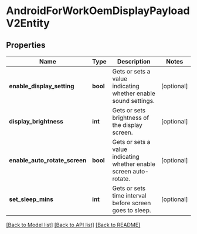 # AndroidForWorkOemDisplayPayloadV2Entity

## Properties
Name | Type | Description | Notes
------------ | ------------- | ------------- | -------------
**enable_display_setting** | **bool** | Gets or sets a value indicating whether enable sound settings. | [optional] 
**display_brightness** | **int** | Gets or sets brightness of the display screen. | [optional] 
**enable_auto_rotate_screen** | **bool** | Gets or sets a value indicating whether enable screen auto-rotate. | [optional] 
**set_sleep_mins** | **int** | Gets or sets time interval before screen goes to sleep. | [optional] 

[[Back to Model list]](../README.md#documentation-for-models) [[Back to API list]](../README.md#documentation-for-api-endpoints) [[Back to README]](../README.md)


